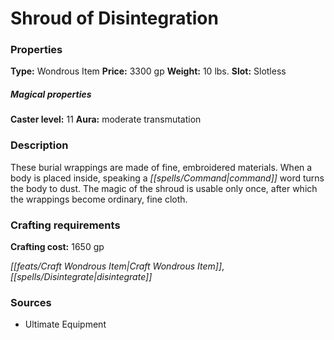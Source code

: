﻿---
Title: "Shroud of Disintegration"
Type: "Wondrous Item"
Price: "3300 gp"
Weight: "10 lbs."
Slot: "Slotless"
Caster level: "11"
Aura: "moderate transmutation"
Description: |
  "These burial wrappings are made of fine, embroidered materials. When a body is placed inside, speaking a command word turns the body to dust. The magic of the shroud is usable only once, after which the wrappings become ordinary, fine cloth."
Crafting cost: "1650 gp"
Sources: "['Ultimate Equipment']"
---

# Shroud of Disintegration

### Properties

**Type:** Wondrous Item **Price:** 3300 gp **Weight:** 10 lbs. **Slot:** Slotless

##### Magical properties

**Caster level:** 11 **Aura:** moderate transmutation

### Description

These burial wrappings are made of fine, embroidered materials. When a body is placed inside, speaking a _[[spells/Command|command]]_ word turns the body to dust. The magic of the shroud is usable only once, after which the wrappings become ordinary, fine cloth.

### Crafting requirements

**Crafting cost:** 1650 gp

_[[feats/Craft Wondrous Item|Craft Wondrous Item]]_, _[[spells/Disintegrate|disintegrate]]_

### Sources

* Ultimate Equipment